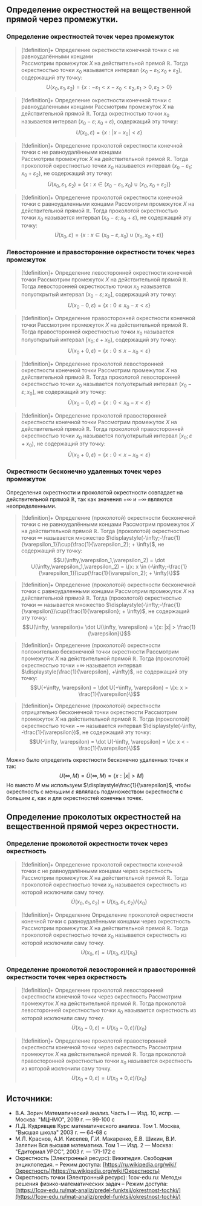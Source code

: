 ## Определение окрестностей на вещественной прямой через промежутки. 
### Определение окрестностей точек через промежуток
> [!definition]+ Определение окрестности конечной точки с не равноудалёнными концами  
> Рассмотрим промежуток $X$ на действительной прямой $\mathbb{R}$. Тогда окрестностью точки $x_0$ называется интервал $(x_0 - \varepsilon_1; x_0 + \varepsilon_2)$, содержащий эту точку:
> $$U(x_0, \varepsilon_1, \varepsilon_2)=\{x: -\varepsilon_1 < x - x_0 < \varepsilon_2, \varepsilon_1 > 0, \varepsilon_2 > 0\}$$

> [!definition]+ Определение окрестности конечной точки с равноудаленными концами
> Рассмотрим промежуток $X$ на действительной прямой $\mathbb{R}$. Тогда окрестностью точки $x_0$ называется интервал $(x_0 - \varepsilon; x_0 + \varepsilon)$, содержащий эту точку:
> $$U(x_0, \varepsilon) = \{x: |x-x_0| < \varepsilon\}$$

> [!definition]+ Определение проколотой окрестности конечной точки с не равноудалёнными концами  
> Рассмотрим промежуток $X$ на действительной прямой $\mathbb{R}$. Тогда проколотой окрестностью точки $x_0$ называется интервал $(x_0 - \varepsilon_1; x_0 + \varepsilon_2)$, не содержащий эту точку:
> $$\dot U(x_0,\varepsilon_1, \varepsilon_2)=\{x: x\in (x_0 - \varepsilon_1, x_0) \cup (x_0, x_0 + \varepsilon_2)\}$$

> [!definition]+ Определение проколотой окрестности конечной точки с равноудаленными концами
> Рассмотрим промежуток $X$ на действительной прямой $\mathbb{R}$. Тогда проколотой окрестностью точки $x_0$ называется интервал $(x_0 - \varepsilon; x_0 + \varepsilon)$, не содержащий эту точку:
> $$\dot U(x_0,\varepsilon)=\{x: x\in (x_0 - \varepsilon, x_0) \cup (x_0, x_0 + \varepsilon)\}$$

### Левосторонние и правосторонние окрестности точек через промежуток
> [!definition]+ Определение левосторонней окрестности конечной точки
> Рассмотрим промежуток $X$ на действительной прямой $\mathbb{R}$. Тогда левосторонней окрестностью точки $x_0$ называется полуоткрытый интервал $(x_0 - \varepsilon; x_0]$, содержащий эту точку:
> $$U(x_0-0,\varepsilon) = \{x: 0 \leq x_0 - x < \varepsilon\}$$

> [!definition]+ Определение правосторонней окрестности конечной точки
> Рассмотрим промежуток $X$ на действительной прямой $\mathbb{R}$. Тогда правосторонней окрестностью точки $x_0$ называется полуоткрытый интервал $[x_0;\varepsilon+x_0)$, содержащий эту точку:
> $$U(x_0+0,\varepsilon) = \{x: 0 \leq x - x_0 < \varepsilon\}$$

> [!definition]+ Определение проколотой левосторонней окрестности конечной точки
> Рассмотрим промежуток $X$ на действительной прямой $\mathbb{R}$. Тогда проколотой левосторонней окрестностью точки $x_0$ называется полуоткрытый интервал $(x_0 - \varepsilon; x_0]$, не содержащий эту точку:
> $$\dot U(x_0-0,\varepsilon) = \{x: 0 < x_0 - x < \varepsilon\}$$

> [!definition]+ Определение проколотой правосторонней окрестности конечной точки
> Рассмотрим промежуток $X$ на действительной прямой $\mathbb{R}$. Тогда проколотой правосторонней окрестностью точки $x_0$ называется полуоткрытый интервал $[x_0;\varepsilon+x_0)$, не содержащий эту точку:
> $$\dot U(x_0+0,\varepsilon) = \{x: 0 < x - x_0 < \varepsilon\}$$

### Окрестности бесконечно удаленных точек через промежуток
Определения окрестности и проколотой окрестности совпадает на действительной прямой $\mathbb{R}$, так как значения $+\infty$ и $-\infty$ являются неопределенными. 

> [!definition]+ Определение (проколотой) окрестности бесконечной точки с не равноудалёнными концами 
> Рассмотрим промежуток $X$ на действительной прямой $\mathbb{R}$. Тогда (проколотой) окрестностью точки $\infty$ называется множество $\displaystyle(-\infty;-\frac{1}{\varepsilon_1})\cup(\frac{1}{\varepsilon_2}; + \infty)$, не содержащий эту точку:
> $$U(\infty,\varepsilon_1,\varepsilon_2) = \dot U(\infty,\varepsilon_1,\varepsilon_2) = \{x: x \in (-\infty;-\frac{1}{\varepsilon_1})\cup(\frac{1}{\varepsilon_2}; + \infty)\}$$

> [!definition]+ Определение  (проколотой) окрестности бесконечной точки с равноудаленными концами
> Рассмотрим промежуток $X$ на действительной прямой $\mathbb{R}$. Тогда (проколотой) окрестностью точки $\infty$ называется множество $\displaystyle(-\infty;-\frac{1}{\varepsilon})\cup(\frac{1}{\varepsilon}; + \infty)$, не содержащий эту точку:
> $$U(\infty, \varepsilon)= \dot U(\infty, \varepsilon) = \{x: |x| > \frac{1}{\varepsilon}\}$$

> [!definition]+ Определение (проколотой) окрестности положительно бесконечной точки окрестности
> Рассмотрим промежуток $X$ на действительной прямой $\mathbb{R}$. Тогда (проколотой) окрестностью точки $+\infty$ называется интервал $\displaystyle(\frac{1}{\varepsilon}, +\infty)$, не содержащий эту точку:
> $$U(+\infty, \varepsilon) = \dot U(+\infty, \varepsilon) = \{x: x > \frac{1}{\varepsilon}\}$$

> [!definition]+ Определение (проколотой) окрестности отрицательно бесконечной точки окрестности
> Рассмотрим промежуток $X$ на действительной прямой $\mathbb{R}$. Тогда (проколотой) окрестностью точки $-\infty$ называется интервал $\displaystyle(-\infty, -\frac{1}{\varepsilon})$, не содержащий эту точку:
> $$U(-\infty, \varepsilon) = \dot U(-\infty, \varepsilon) = \{x: x < -\frac{1}{\varepsilon}\}$$

Можно было определить окрестности бесконечно удаленных точек и так:
$$U(\infty, M) = \dot U(\infty, M) = \{x: |x| > M\}$$
Но вместо $M$ мы используем $\displaystyle\frac{1}{\varepsilon}$, чтобы окрестность с меньшим $\varepsilon$ являлась подмножеством окрестности с большим $\varepsilon$, как и для окрестностей конечных точек. 

## Определение проколотых окрестностей на вещественной прямой через окрестности. 
### Определение проколотой окрестности точек через окрестность
> [!definition]+ Определение проколотой окрестности конечной точки с не равноудалёнными концами через окрестность
> Рассмотрим промежуток $X$ на действительной прямой $\mathbb{R}$. Тогда проколотой окрестностью точки $x_0$ называется окрестность из которой исключили саму точку. 
> $$\dot U(x_0, \varepsilon_1, \varepsilon_2)= U(x_0, \varepsilon_1, \varepsilon_2)/\{x_0\}$$

> [!definition]+ Определение Определение проколотой окрестности конечной точки с равноудалёнными концами через окрестность
> Рассмотрим промежуток $X$ на действительной прямой $\mathbb{R}$. Тогда проколотой окрестностью точки $x_0$ называется окрестность из которой исключили саму точку. 
> $$\dot U(x_0, \varepsilon)= U(x_0, \varepsilon)/\{x_0\}$$

### Определение проколотой левосторонней и правосторонней окрестности точек через окрестность
> [!definition]+ Определение проколотой левосторонней окрестности конечной точки через окрестность
> Рассмотрим промежуток $X$ на действительной прямой $\mathbb{R}$. Тогда проколотой левосторонней окрестностью точки $x_0$ называется окрестность из которой исключили саму точку. 
> $$\dot U(x_0-0,\varepsilon) = U(x_0-0,\varepsilon) /\{x_0\}$$

> [!definition]+ Определение проколотой правосторонней окрестности конечной точки через окрестность
> Рассмотрим промежуток $X$ на действительной прямой $\mathbb{R}$. Тогда проколотой правосторонней окрестностью точки $x_0$ называется окрестность из которой исключили саму точку. 
> $$\dot U(x_0+0,\varepsilon) = U(x_0+0,\varepsilon) /\{x_0\}$$

## Источники:
* В.А. Зорич Математический анализ. Часть I _—_ Изд. 10, испр. — Москва: "МЦНМО", 2019 г. — 99-100 с
* Л.Д. Кудрявцев Курс математического анализа. Том 1. Москва, "Высшая школа" 2003 г. — 64-68 с
* М.Л. Краснов, А.И. Киселев, Г.И. Макаренко, Е.В. Шикин, В.И. Заляпин Вся высшая математика. Том 1 _—_ Изд. 2 — Москва: "Едиториал УРСС", 2003 г. — 171-172 с
* Окрестность (Электронный ресурс): Википедия. Свободная энциклопедия. – Режим доступа: [https://ru.wikipedia.org/wiki/Окрестность](https://ru.wikipedia.org/wiki/Окрестность)
* Окрестность точки (Электронный ресурс): 1cov-edu.ru: Методы решения физико-математических задач – Режим доступа: [https://1cov-edu.ru/mat-analiz/predel-funktsii/okrestnost-tochki/](https://1cov-edu.ru/mat-analiz/predel-funktsii/okrestnost-tochki/)



